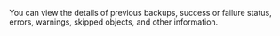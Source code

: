 
You can view the details of previous backups, success or failure status, errors, warnings, skipped objects, and other information.

